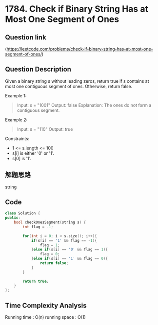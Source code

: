 # 1784. Check if Binary String Has at Most One Segment of Ones

## Question link
(https://leetcode.com/problems/check-if-binary-string-has-at-most-one-segment-of-ones/)

## Question Description
Given a binary string s ​​​​​without leading zeros, return true​​​ if s contains at most one contiguous segment of ones. Otherwise, return false.

Example 1:

> Input: s = "1001"
> Output: false
> Explanation: The ones do not form a contiguous segment.

Example 2:

> Input: s = "110"
> Output: true
 

Constraints:
- 1 <= s.length <= 100
- s[i]​​​​ is either '0' or '1'.
- s[0] is '1'.

## 解题思路
string

## Code
```c++
class Solution {
public:
    bool checkOnesSegment(string s) {
        int flag = -1;
        
        for(int i = 0; i < s.size(); i++){
            if(s[i] == '1' && flag == -1){
                flag = 1;
            }else if(s[i] == '0' && flag == 1){
                flag = 0;
            }else if(s[i] == '1' && flag == 0){
                return false;
            }
        }
        
        return true;
    }
};
```

## Time Complexity Analysis
Running time  : O(n)
running space : O(1)